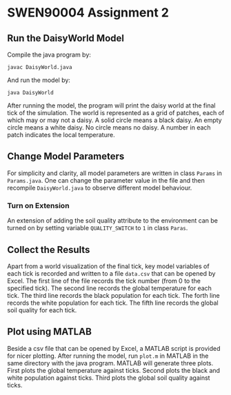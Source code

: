 # SWEN90004 Assignment 2
## Run the DaisyWorld Model
Compile the java program by:
```
javac DaisyWorld.java
```
And run the model by:
```
java DaisyWorld
```
After running the model, the program will print the daisy world at the final tick of the simulation.
The world is represented as a grid of patches, each of which may or may not a daisy.
A solid circle means a black daisy. An empty circle means a white daisy. No circle means no daisy.
A number in each patch indicates the local temperature.

## Change Model Parameters
For simplicity and clarity, all model parameters are written in class `Params` in `Params.java`.
One can change the parameter value in the file and then recompile `DaisyWorld.java` to observe
different model behaviour.
### Turn on Extension
An extension of adding the soil quality attribute to the environment can be turned on by setting
variable `QUALITY_SWITCH` to `1` in class `Paras`.

## Collect the Results
Apart from a world visualization of the final tick, key model variables of each tick is recorded
and written to a file `data.csv` that can be opened by Excel.
The first line of the file records the tick number (from 0 to the specified tick). 
The second line records the global temperature for each tick.
The third line records the black population for each tick.
The forth line records the white population for each tick.
The fifth line records the global soil quality for each tick.

## Plot using MATLAB
Beside a csv file that can be opened by Excel, a MATLAB script is provided for nicer plotting.
After running the model, run `plot.m` in MATLAB in the same directory with the java program.
MATLAB will generate three plots. First plots the global temperature against ticks.
Second plots the black and white population against ticks.
Third plots the global soil quality against ticks.
